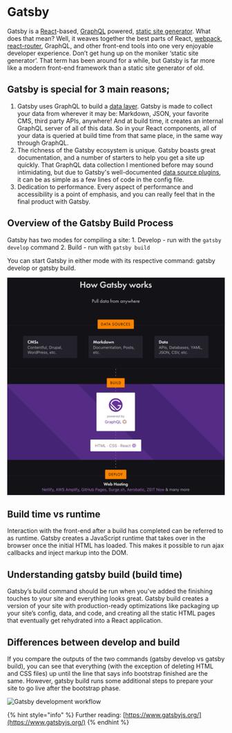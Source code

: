 # Gatsby

Gatsby is a [React](https://reactjs.org/docs/getting-started.html)-based, [GraphQL](https://graphql.org/learn/) powered, [static site generator](https://www.netlify.com/blog/2017/05/25/top-ten-static-site-generators-of-2017/). What does that mean? Well, it weaves together the best parts of React, [webpack](https://webpack.js.org/concepts/), [react-router](https://reacttraining.com/react-router/core/guides/philosophy), GraphQL, and other front-end tools into one very enjoyable developer experience. Don’t get hung up on the moniker ‘static site generator’. That term has been around for a while, but Gatsby is far more like a modern front-end framework than a static site generator of old.

## Gatsby is special for 3 main reasons;

1. Gatsby uses GraphQL to build a [data layer](https://www.gatsbyjs.org/tutorial/part-four/#data-in-gatsby). Gatsby is made to collect your data from wherever it may be: Markdown, JSON, your favorite CMS, third party APIs, anywhere! And at build time, it creates an internal GraphQL server of all of this data. So in your React components, all of your data is queried at build time from that same place, in the same way through GraphQL.
2. The richness of the Gatsby ecosystem is unique. Gatsby boasts great documentation, and a number of starters to help you get a site up quickly.  That GraphQL data collection I mentioned before may sound intimidating, but due to Gatsby's well-documented [data source plugins](https://www.gatsbyjs.org/plugins/), it can be as simple as a few lines of code in the config file.
3. Dedication to performance. Every aspect of performance and accessibility is a point of emphasis, and you can really feel that in the final product with Gatsby.

## Overview of the Gatsby Build Process

Gatsby has two modes for compiling a site: 1. Develop - run with the `gatsby develop` command 2. Build - run with `gatsby build`

You can start Gatsby in either mode with its respective command: gatsby develop or gatsby build.

![Visual of how Gatsby works](../.gitbook/assets/gatsbyjs%20%282%29.png)

## Build time vs runtime

Interaction with the front-end after a build has completed can be referred to as runtime. Gatsby creates a JavaScript runtime that takes over in the browser once the initial HTML has loaded. This makes it possible to run ajax callbacks and inject markup into the DOM.

## Understanding gatsby build \(build time\)

Gatsby’s build command should be run when you've added the finishing touches to your site and everything looks great. Gatsby build creates a version of your site with production-ready optimizations like packaging up your site’s config, data, and code, and creating all the static HTML pages that eventually get rehydrated into a React application.

## Differences between develop and build

If you compare the outputs of the two commands \(gatsby develop vs gatsby build\), you can see that everything \(with the exception of deleting HTML and CSS files\) up until the line that says info bootstrap finished are the same. However, gatsby build runs some additional steps to prepare your site to go live after the bootstrap phase.

![Gatsby development workflow](https://github.com/mediacurrent/psu-training/tree/0a450b33bc9c265c78a69de4b4f222f8232d0c30/gatsby/.gitbook/assets/gatsbyjs%20%281%29.png)

{% hint style="info" %}
Further reading: [https://www.gatsbyjs.org/](https://www.gatsbyjs.org/)
{% endhint %}

